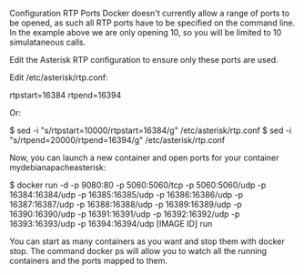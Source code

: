 Configuration RTP Ports
Docker doesn't currently allow a range of ports to be opened, as such all RTP ports have to be specified on the command line. In the example above we are only opening 10, so you will be limited to 10 simulataneous calls.

Edit the Asterisk RTP configuration to ensure only these ports are used.

Edit /etc/asterisk/rtp.conf:

rtpstart=16384
rtpend=16394

Or:

$ sed -i "s/rtpstart=10000/rtpstart=16384/g" /etc/asterisk/rtp.conf
$ sed -i "s/rtpend=20000/rtpend=16394/g" /etc/asterisk/rtp.conf


Now, you can launch a new container and open ports for your container mydebianapacheasterisk:

$ docker run -d -p 9080:80 -p 5060:5060/tcp -p 5060:5060/udp -p 16384:16384/udp -p 16385:16385/udp -p 16386:16386/udp -p 16387:16387/udp -p 16388:16388/udp -p 16389:16389/udp -p 16390:16390/udp -p 16391:16391/udp -p 16392:16392/udp -p 16393:16393/udp -p 16394:16394/udp [IMAGE ID] run


You can start as many containers as you want and stop them with docker stop. The command docker ps will allow you to watch all the running containers and the ports mapped to them.



